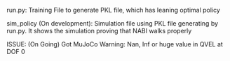 run.py: Training File to generate PKL file, which has leaning optimal policy

sim_policy (On development): Simulation file using PKL file generating by run.py. It shows the simulation proving that NABI walks properly


ISSUE: (On Going)
Got MuJoCo Warning: Nan, Inf or huge value in QVEL at DOF 0

